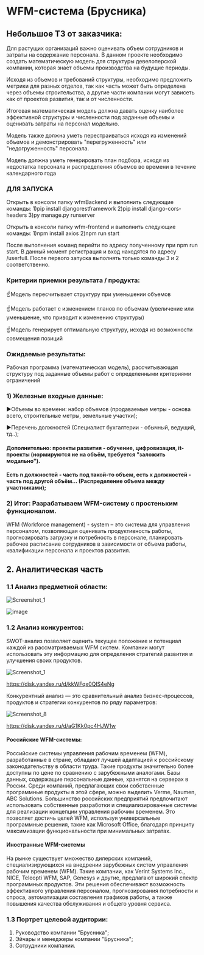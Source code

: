 # WFM-система (Брусника)
## Небольшое ТЗ от заказчика:
Для растущих организаций важно оценивать объем сотрудников и затраты на содержание персонала. 
В данном проекте необходимо создать математическую модель для структуры девелоперской компании, которая знает объемы производства на будущие периоды. 

Исходя из объемов и требований структуры, необходимо предложить метрики для разных отделов, так как часть может быть определена через объемы строительства, а другие части компании могут зависеть как от проектов развития, так и от численности. 

Итоговая математическая модель должна давать оценку наиболее эффективной структуры и численности под заданные объемы и оценивать затраты на персонал модельно. 

Модель также должна уметь перестраиваться исходя из изменений объемов и демонстрировать "перегруженность" или "недогруженность" персонала. 

Модель должна уметь генерировать план подбора, исходя из недостатка персонала и распределения объемов во времени в течение календарного года 


### ДЛЯ ЗАПУСКА 
Открыть в консоли папку wfmBackend и выполнить следующие команды:
1)pip install djangorestframework
2)pip install django-cors-headers
3)py manage.py runserver

Открыть в консоли папку wfm-frontend и выполнить следующие команды:
1)npm install axios
2)npm run start

После выполнения команд перейти по адресу полученному при npm run start. В данный момент регистрация и вход находятся по адресу /userfull.
После первого запуска выполнять только команды 3 и 2 соответственно. 

### Критерии приемки результата / продукта:
☝Модель пересчитывает структуру при уменьшении объемов 

☝Модель работает с изменением планов по объемам (увеличение или уменьшение, что приводит к изменению структуры) 

☝Модель генерирует оптимальную структуру, исходя из возможности совмещения позиций

### Ожидаемые результаты:
Рабочая программа (математическая модель), рассчитывающая структуру под заданные объемы работ с определенными критериями ограничений

### 1) Железные входные данные:
▶Объемы во времени: набор объемов (продаваемые метры - основа всего, строительные метры, земельные участки);

▶Перечень должностей (Специалист бухгалтерии - обычный, ведущий, тд..);

#### Дополнительно: проекты развития - обучение, цифровизация, it-проекты (нормируются не на объём, требуется "заложить модально"). 
#### Есть n должностей - часть под такой-то объем, есть x должностей - часть под другой объём... (Распределение объема между участниками);
### 2) Итог: Разрабатываем WFM-систему с простеньким функционалом. 
WFM (Workforce management) - system – это система для управления персоналом, позволяющая оценивать продуктивность работы, прогнозировать загрузку и потребность в персонале, планировать рабочее расписание сотрудников в зависимости от объема работы, квалификации персонала и проектов развития.

## 2. Аналитическая часть
### 1.1 Анализ предметной области:

![Screenshot_1](https://github.com/DanilkaCrazy/WFM-system-Brusnika-/assets/95550202/b56e0abf-1d9b-4929-83cb-7ff8f31a5a4a)


![image](https://github.com/DanilkaCrazy/WFM-system-Brusnika-/assets/95550202/f7351a90-f595-4e0c-bc60-5c301bf10ac0)

   
### 1.2 Анализ конкурентов: 
SWOT-анализ позволяет оценить текущее положение и потенциал каждой из рассматриваемых WFM систем. Компании могут использовать эту информацию для определения стратегий развития и улучшения своих продуктов.

![Screenshot_1](https://github.com/DanilkaCrazy/WFM-system-Brusnika-/assets/95550202/702dc37b-491b-47f3-86c1-81778280be0f)

https://disk.yandex.ru/d/kkWFqx0QlS4eNg

Конкурентный анализ — это сравнительный анализ бизнес-процессов, продуктов и стратегии конкурентов по ряду параметров:

![Screenshot_8](https://github.com/DanilkaCrazy/WFM-system-Brusnika-/assets/95550202/47da91aa-ff10-45ff-85dc-67cfe1ab1b52)

https://disk.yandex.ru/d/aG1Kk0pc4HJW1w

#### Российские WFM-системы:
Российские системы управления рабочим временем (WFM), разработанные в стране, обладают лучшей адаптацией к российскому законодательству в области труда. Такие продукты значительно более доступны по цене по сравнению с зарубежными аналогами. Базы данных, содержащие персональные данные, хранятся на серверах в России. Среди компаний, предлагающих свои собственные программные продукты в этой сфере, можно выделить Verme, Naumen, ABC Solutions.
Большинство российских предприятий предпочитают использовать собственные разработки и специализированные системы для реализации концепции управления рабочим временем. Это позволяет достичь целей WFM, используя универсальные программные решения, такие как Microsoft Office, благодаря принципу максимизации функциональности при минимальных затратах.

#### Иностранные WFM-системы
На рынке существует множество дилерских компаний, специализирующихся на внедрении зарубежных систем управления рабочим временем (WFM). Такие компании, как Verint Systems Inc., NICE, Teleopti WFM, SAP, Genesys и другие, предлагают широкий спектр программных продуктов. Эти решения обеспечивают возможность эффективного управления персоналом, прогнозирования потребности и спроса, автоматизации составления графиков работы, а также повышения качества обслуживания и общего уровня сервиса.

### 1.3 Портрет целевой аудитории:
1) Руководство компании "Брусника";
2) Эйчары и менеджеры компании "Брусника";
3) Сотрудники компании.





